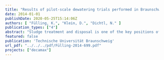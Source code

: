 ```yaml
---
title: "Results of pilot-scale dewatering trials performed in Braunschweig Assessment of various operational factors on centrifugation performances (Project Decamax, Work Package 2)"
date: 2014-01-01
publishDate: 2020-05-25T15:14:06Z
authors: [ "Fülling, K.", "Klein, D.", "Dichtl, N." ]
publication_types: ["4"]
abstract: "Sludge treatment and disposal is one of the key positions of operating costs in large wastewater treatment plants (WWTPs). On large WWTPs, dewatering of digested sludge is mainly performed with centrifuges. The performance of the centrifuge and thus, the (cost-)efficiency of the whole sludge dewatering process, strongly depends on the operating parameters of the centrifuge and the properties/preparation and dosage of the polymer used as flocculation aid. The research project “Decamax” therefore mainly focuses on these aspects and their impact on the dewatering result, i.e. mainly the dry solid content of the sludge cake and the quality of the sludge liquor. Moreover, the impact of sludge pre-heating on sludge dewatering is assessed, because it is known that the dewatering temperature has a high influence on the process as well. Besides a technical study (Work Package 3) and full-scale trials at a WWTP in Berlin (WP 1), the project included trials with a 0.4 m³/h pilot-scale centrifugation unit in Braunschweig (Work Package 2). The results of this work package (performed by the Institute of Sanitary and Environmental Engineering, Technische Universität Braunschweig (ISWW)) are summarised in this report. Besides the ISWW, the pilot-scale trials were supported and evaluated by the Stadtentwässerung Braunschweig (SE|BS), the KompetenzZentrum Wasser Berlin (KWB) – also responsible for the overall project management and control – and Kläranlagenberatung Kopp (KBK). Moreover, the Decamax project team and technical committee include the Berliner Wasserbetriebe (BWB) and Veolia Wasser. The project is financially supported by Veolia Water and BWB."
featured: false
publication: 'Technische Universität Braunschweig'
url_pdf: "../../../pdf/Fülling-2014-699.pdf"
projects: ["decamax"]
---
```



